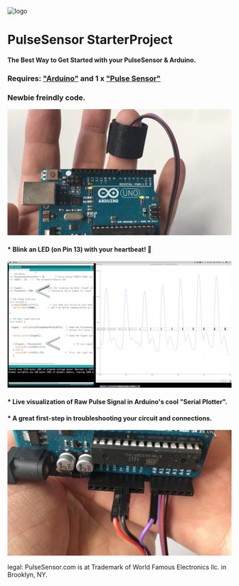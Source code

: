 ![logo](https://avatars0.githubusercontent.com/u/7002937?v=3&s=200)
# PulseSensor  StarterProject
#### The Best Way to Get Started with your PulseSensor & Arduino. 
### Requires: <a href="http://arduino.cc/"> "Arduino"</a> and 1 x <a href="http://www.pulsesensor.com"> "Pulse Sensor"</a> 
### Newbie freindly code.

![Arduino PulseSensor](Arduino-LEDonPin13-PulseSensor-Pic.jpg)
#### *  Blink an LED (on Pin 13) with your heartbeat!  💓

![ScreenShot](screenshot-threshold-arrows.png)
#### * Live visualization of Raw Pulse Signal in Arduino's cool "Serial Plotter".

#### *  A great first-step in troubleshooting your circuit and connections. 
![Arduino PulseSensor](connections.png)



legal:  PulseSensor.com is at Trademark of World Famous Electronics llc. in Brooklyn, NY. 
